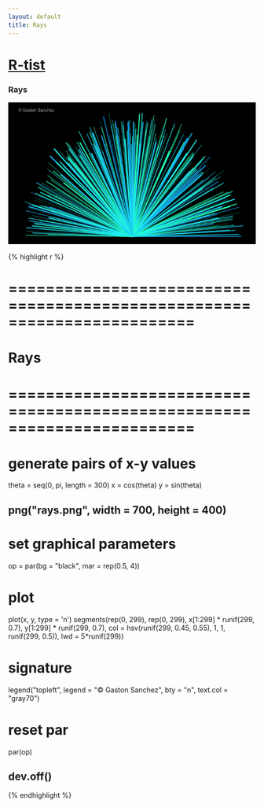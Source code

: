 ```yaml
---
layout: default
title: Rays
---
```


# [R-tist](/work/rtist)

### Rays
![](/images/rtist/rays.png)

{% highlight r %}
# ========================================================================
# Rays
# ========================================================================
# generate pairs of x-y values
theta = seq(0, pi, length = 300)
x = cos(theta)
y = sin(theta)


## png("rays.png", width = 700, height = 400)
# set graphical parameters
op = par(bg = "black", mar = rep(0.5, 4))
# plot
plot(x, y, type = 'n')
segments(rep(0, 299), rep(0, 299), x[1:299] * runif(299, 0.7), 
         y[1:299] * runif(299, 0.7), 
         col = hsv(runif(299, 0.45, 0.55), 1, 1, runif(299, 0.5)), 
         lwd = 5*runif(299))
# signature
legend("topleft", legend = "© Gaston Sanchez", bty = "n", 
       text.col = "gray70")
# reset par
par(op)
## dev.off()
{% endhighlight %}